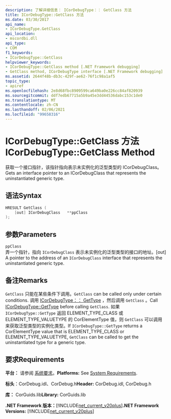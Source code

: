 ```yaml
---
description: 了解详细信息： ICorDebugType：： GetClass 方法
title: ICorDebugType::GetClass 方法
ms.date: 03/30/2017
api_name:
- ICorDebugType.GetClass
api_location:
- mscordbi.dll
api_type:
- COM
f1_keywords:
- ICorDebugType::GetClass
helpviewer_keywords:
- ICorDebugType::GetClass method [.NET Framework debugging]
- GetClass method, ICorDebugType interface [.NET Framework debugging]
ms.assetid: 2644f48b-db3c-429f-ae62-76f1c98a1af5
topic_type:
- apiref
ms.openlocfilehash: 2e8d68fbc8909599ca649ba0e226cc84af820939
ms.sourcegitcommit: ddf7edb67715a5b9a45e3dd44536dabc153c1de0
ms.translationtype: MT
ms.contentlocale: zh-CN
ms.lasthandoff: 02/06/2021
ms.locfileid: "99658316"
---
```

# <a name="icordebugtypegetclass-method"></a><span data-ttu-id="5f6fb-103">ICorDebugType::GetClass 方法</span><span class="sxs-lookup"><span data-stu-id="5f6fb-103">ICorDebugType::GetClass Method</span></span>

<span data-ttu-id="5f6fb-104">获取一个接口指针，该指针指向表示未实例化的泛型类型的 ICorDebugClass。</span><span class="sxs-lookup"><span data-stu-id="5f6fb-104">Gets an interface pointer to an ICorDebugClass that represents the uninstantiated generic type.</span></span>  
  
## <a name="syntax"></a><span data-ttu-id="5f6fb-105">语法</span><span class="sxs-lookup"><span data-stu-id="5f6fb-105">Syntax</span></span>  
  
```cpp  
HRESULT GetClass (  
    [out] ICorDebugClass   **ppClass  
);  
```  
  
## <a name="parameters"></a><span data-ttu-id="5f6fb-106">参数</span><span class="sxs-lookup"><span data-stu-id="5f6fb-106">Parameters</span></span>  

 `ppClass`  
 <span data-ttu-id="5f6fb-107">弄一个指针，指向 `ICorDebugClass` 表示未实例化的泛型类型的接口的地址。</span><span class="sxs-lookup"><span data-stu-id="5f6fb-107">[out] A pointer to the address of an `ICorDebugClass` interface that represents the uninstantiated generic type.</span></span>  
  
## <a name="remarks"></a><span data-ttu-id="5f6fb-108">备注</span><span class="sxs-lookup"><span data-stu-id="5f6fb-108">Remarks</span></span>  

 <span data-ttu-id="5f6fb-109">`GetClass` 只能在某些条件下调用。</span><span class="sxs-lookup"><span data-stu-id="5f6fb-109">`GetClass` can be called only under certain conditions.</span></span> <span data-ttu-id="5f6fb-110">调用 [ICorDebugType：： GetType](icordebugtype-gettype-method.md) ，然后调用 `GetClass` 。</span><span class="sxs-lookup"><span data-stu-id="5f6fb-110">Call [ICorDebugType::GetType](icordebugtype-gettype-method.md) before calling `GetClass`.</span></span> <span data-ttu-id="5f6fb-111">如果 `ICorDebugType::GetType` 返回 ELEMENT_TYPE_CLASS 或 ELEMENT_TYPE_VALUETYPE 的 CorElementType 值，则 `GetClass` 可以调用来获取泛型类型的实例化类型。</span><span class="sxs-lookup"><span data-stu-id="5f6fb-111">If `ICorDebugType::GetType` returns a CorElementType value that is ELEMENT_TYPE_CLASS or ELEMENT_TYPE_VALUETYPE, `GetClass` can be called to get the uninstantiated type for a generic type.</span></span>  
  
## <a name="requirements"></a><span data-ttu-id="5f6fb-112">要求</span><span class="sxs-lookup"><span data-stu-id="5f6fb-112">Requirements</span></span>  

 <span data-ttu-id="5f6fb-113">**平台：** 请参阅 [系统要求](../../get-started/system-requirements.md)。</span><span class="sxs-lookup"><span data-stu-id="5f6fb-113">**Platforms:** See [System Requirements](../../get-started/system-requirements.md).</span></span>  
  
 <span data-ttu-id="5f6fb-114">**标头**：CorDebug.idl、CorDebug.h</span><span class="sxs-lookup"><span data-stu-id="5f6fb-114">**Header:** CorDebug.idl, CorDebug.h</span></span>  
  
 <span data-ttu-id="5f6fb-115">**库：** CorGuids.lib</span><span class="sxs-lookup"><span data-stu-id="5f6fb-115">**Library:** CorGuids.lib</span></span>  
  
 <span data-ttu-id="5f6fb-116">**.NET Framework 版本：**[!INCLUDE[net_current_v20plus](../../../../includes/net-current-v20plus-md.md)]</span><span class="sxs-lookup"><span data-stu-id="5f6fb-116">**.NET Framework Versions:** [!INCLUDE[net_current_v20plus](../../../../includes/net-current-v20plus-md.md)]</span></span>
